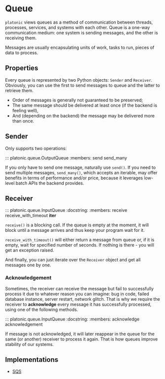 # Queue

`platonic` views queues as a method of communication between threads, processes, services, and systems with each other. Queue is a one-way communication medium: one system is sending messages, and the other is receiving them.

Messages are usually encapsulating units of work, tasks to run, pieces of data to process.

## Properties

Every queue is represented by two Python objects: `Sender` and `Receiver`. Obviously, you can use the first to send messages to queue and the latter to retrieve them.

* Order of messages is generally not guaranteed to be preserved;
* The same message should be delivered at least once (if the backend is feeling well),
* And (depending on the backend) the message may be delivered more than once.

## Sender

Only supports two operations:

::: platonic.queue.OutputQueue
    :members: send send_many

If you only have to send one message, naturally use `send()`. If you need to send multiple messages, `send_many()`, which accepts an iterable, may offer benefits in terms of performance and/or price, because it leverages low-level batch APIs the backend provides.

## Receiver

::: platonic.queue.InputQueue
    :docstring:
    :members: receive receive_with_timeout __iter__

`receive()` is a blocking call. If the queue is empty at the moment, it will block until a message arrives and thus keep your program wait for it.

`receive_with_timeout()` will either return a message from queue or, if it is empty, wait for specified number of seconds. If nothing is there - you will get an exception raised.

And finally, you can just iterate over the `Receiver` object and get all messages one by one.

### Acknowledgement

Sometimes, the receiver can receive the message but fail to successfully process it due to whatever reason you can imagine: bug in code, failed database instance, server restart, network glitch. That is why we require the receiver to **acknowledge** every message it has successfully processed, using one of the following methods. 

::: platonic.queue.InputQueue
    :docstring:
    :members: acknowledge acknowledgement
    
If message is not acknowledged, it will later reappear in the queue for the same (or another) receiver to process it again. That is how queues improve stability of our systems.

## Implementations

* [SQS](/sqs/queue/)
